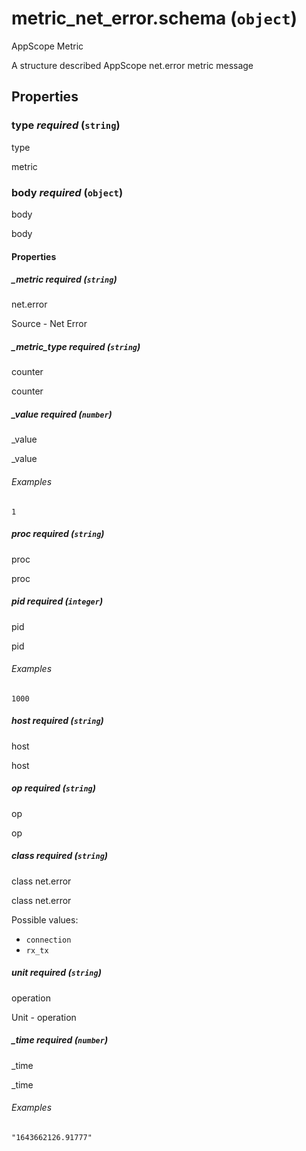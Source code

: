 # metric_net_error.schema (`object`)

AppScope Metric

A structure described AppScope net.error metric message

## Properties

### type _required_ (`string`)

type

metric

### body _required_ (`object`)

body

body

#### Properties

##### _metric _required_ (`string`)

net.error

Source - Net Error

##### _metric_type _required_ (`string`)

counter

counter

##### _value _required_ (`number`)

_value

_value

###### Examples

`1`

##### proc _required_ (`string`)

proc

proc

##### pid _required_ (`integer`)

pid

pid

###### Examples

`1000`

##### host _required_ (`string`)

host

host

##### op _required_ (`string`)

op

op

##### class _required_ (`string`)

class net.error

class net.error

Possible values:

- `connection`
- `rx_tx`

##### unit _required_ (`string`)

operation

Unit - operation

##### _time _required_ (`number`)

_time

_time

###### Examples

`"1643662126.91777"`

